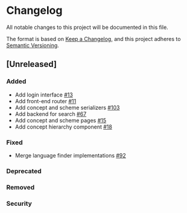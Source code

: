 # Changelog

All notable changes to this project will be documented in this file.

The format is based on [Keep a Changelog](https://keepachangelog.com/en/1.0.0/),
and this project adheres to [Semantic Versioning](https://semver.org/spec/v2.0.0.html).

## [Unreleased]

### Added
-   Add login interface [#13](https://github.com/archesproject/arches-lingo/issues/13)
-   Add front-end router [#11](https://github.com/archesproject/arches-lingo/issues/11)
-   Add concept and scheme serializers [#103](https://github.com/archesproject/arches-lingo/issues/103)
-   Add backend for search [#67](https://github.com/archesproject/arches-lingo/issues/67)
-   Add concept and scheme pages [#15](https://github.com/archesproject/arches-lingo/issues/15)
-   Add concept hierarchy component [#18](https://github.com/archesproject/arches-lingo/issues/18)

### Fixed
-   Merge language finder implementations [#92](https://github.com/archesproject/arches-lingo/issues/92)

### Deprecated

### Removed

### Security
